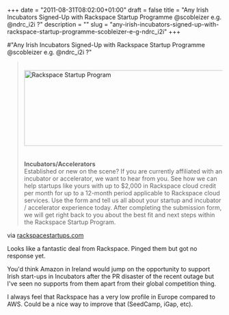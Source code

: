 +++
date = "2011-08-31T08:02:00+01:00"
draft = false
title = "Any Irish Incubators Signed-Up with Rackspace Startup Programme @scobleizer e.g. @ndrc_i2i ?"
description = ""
slug = "any-irish-incubators-signed-up-with-rackspace-startup-programme-scobleizer-e-g-ndrc_i2i"
+++

#"Any Irish Incubators Signed-Up with Rackspace Startup Programme @scobleizer e.g. @ndrc_i2i ?"


 <div class="posterous_bookmarklet_entry">
 <blockquote><div>
 <a href="http://rackspacestartups.com/incubators.html#"><img src="http://rackspacestartups.com/startup-logo-sm.gif" height="177" alt="Rackspace Startup Program" width="500" style="margin: 20px 0;" /></a><p><a href="http://rackspacestartups.com/incubators.html#"></a>
 </p><p><b>Incubators/Accelerators</b><br />Established or new on the scene? If you are currently affiliated with an incubator or accelerator, we want to hear from you. See how we can help startups like yours with up to $2,000 in Rackspace cloud credit per month for up to a 12-month period applicable to Rackspace cloud services. Use the form and tell us all about your startup and incubator / accelerator experience today. After completing the submission form, we will get right back to you about the best fit and next steps within the Rackspace Startup Program.</p>
 </div></blockquote><div class="posterous_quote_citation">via <a href="http://rackspacestartups.com/incubators.html">rackspacestartups.com</a></div>
 <p>Looks like a fantastic deal from Rackspace. Pinged them but got no response yet.
</p><p>You'd think Amazon in Ireland would jump on the opportunity to support Irish start-ups in Incubators after the PR disaster of the recent outage but I've seen no supports from them apart from their global competition thing.
</p><p>I always feel that Rackspace has a very low profile in Europe compared to AWS. Could be a nice way to improve that (SeedCamp, iGap, etc).</p></div>
 